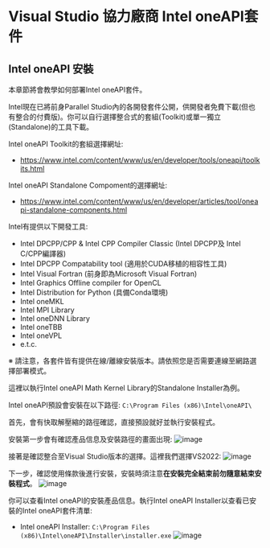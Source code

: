 # Visual Studio 協力廠商 Intel oneAPI套件
## Intel oneAPI 安裝
本章節將會教學如何部署Intel oneAPI套件。

Intel現在已將前身Parallel Studio內的各開發套件公開，供開發者免費下載(但也有整合的付費版)。你可以自行選擇整合式的套組(Toolkit)或單一獨立(Standalone)的工具下載。

Intel oneAPI Toolkit的套組選擇網址:
 - https://www.intel.com/content/www/us/en/developer/tools/oneapi/toolkits.html

Intel oneAPI Standalone Compoment的選擇網址:
 - https://www.intel.com/content/www/us/en/developer/articles/tool/oneapi-standalone-components.html

Intel有提供以下開發工具:
 - Intel DPCPP/CPP & Intel CPP Compiler Classic (Intel DPCPP及 Intel C/CPP編譯器)
 - Intel DPCPP Compatability tool (適用於CUDA移植的相容性工具)
 - Intel Visual Fortran (前身即為Microsoft Visual Fortran)
 - Intel Graphics Offline compiler for OpenCL 
 - Intel Distribution for Python (具備Conda環境)
 - Intel oneMKL 
 - Intel MPI Library
 - Intel oneDNN Library 
 - Intel oneTBB
 - Intel oneVPL
 - e.t.c.

※ 請注意，各套件皆有提供在線/離線安裝版本。請依照您是否需要連線至網路選擇部署模式。

這裡以執行Intel oneAPI Math Kernel Library的Standalone Installer為例。

Intel oneAPI預設會安裝在以下路徑: `C:\Program Files (x86)\Intel\oneAPI\`

首先，會有快取解壓縮的路徑確認，直接預設就好並執行安裝程式。

安裝第一步會有確認產品信息及安裝路徑的畫面出現:
![image](https://github.com/TaiXeflar/vscode_build_sample_repos/blob/main/Markdown_Readme/Fetch_Pics/vs_oneAPI_1.png)

接著是確認整合至Visual Studio版本的選擇。這裡我們選擇VS2022:
![image](https://github.com/TaiXeflar/vscode_build_sample_repos/blob/main/Markdown_Readme/Fetch_Pics/vs_oneAPI_2.png)

下一步，確認使用條款後進行安裝，安裝時須注意**在安裝完全結束前勿隨意結束安裝程式**。
![image](https://github.com/TaiXeflar/vscode_build_sample_repos/blob/main/Markdown_Readme/Fetch_Pics/vs_oneAPI_4.png)

你可以查看Intel oneAPI的安裝產品信息。執行Intel oneAPI Installer以查看已安裝的Intel oneAPI套件清單:
 - Intel oneAPI Installer: `C:\Program Files (x86)\Intel\oneAPI\Installer\installer.exe`
![image](https://github.com/TaiXeflar/vscode_build_sample_repos/blob/main/Markdown_Readme/Fetch_Pics/vs_oneAPI_tools.png)